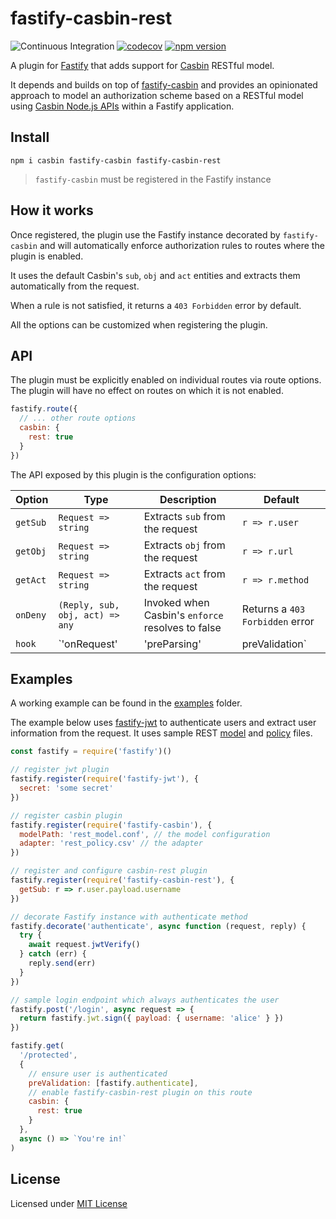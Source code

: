 # fastify-casbin-rest

![Continuous Integration](https://github.com/nearform/fastify-casbin-rest/workflows/ci/badge.svg)
[![codecov](https://codecov.io/gh/nearform/fastify-casbin-rest/branch/master/graph/badge.svg?token=BwsVjvYSJb)](https://codecov.io/gh/nearform/fastify-casbin-rest)
[![npm version](https://badge.fury.io/js/fastify-casbin-rest.svg)](https://badge.fury.io/js/fastify-casbin-rest)

A plugin for [Fastify](http://fastify.io/) that adds support for [Casbin](https://casbin.org/) RESTful model.

It depends and builds on top of [fastify-casbin](https://github.com/nearform/fastify-casbin) and provides an opinionated approach to model an authorization scheme based on a RESTful model using [Casbin Node.js APIs](https://github.com/casbin/node-casbin) within a Fastify application.

## Install

```
npm i casbin fastify-casbin fastify-casbin-rest
```

> `fastify-casbin` must be registered in the Fastify instance

## How it works

Once registered, the plugin use the Fastify instance decorated by `fastify-casbin` and will automatically enforce authorization rules to routes where the plugin is enabled.

It uses the default Casbin's `sub`, `obj` and `act` entities and extracts them automatically from the request.

When a rule is not satisfied, it returns a `403 Forbidden` error by default.

All the options can be customized when registering the plugin.

## API

The plugin must be explicitly enabled on individual routes via route options. The plugin will have no effect on routes on which it is not enabled.

```js
fastify.route({
  // ... other route options
  casbin: {
    rest: true
  }
})
```

The API exposed by this plugin is the configuration options:

| Option   | Type                                                        | Description                                       | Default                         |
| -------- | ----------------------------------------------------------- | ------------------------------------------------- | ------------------------------- |
| `getSub` | `Request => string`                                         | Extracts `sub` from the request                   | `r => r.user`                   |
| `getObj` | `Request => string`                                         | Extracts `obj` from the request                   | `r => r.url`                    |
| `getAct` | `Request => string`                                         | Extracts `act` from the request                   | `r => r.method`                 |
| `onDeny` | `(Reply, sub, obj, act) => any`                             | Invoked when Casbin's `enforce` resolves to false | Returns a `403 Forbidden` error |
| `hook`   | `'onRequest' | 'preParsing' | preValidation` | 'preHandler' | Which lifecycle to use for performing the check   | 'onRoute'                       |

## Examples

A working example can be found in the [examples](examples) folder.

The example below uses [fastify-jwt](https://github.com/fastify/fastify-jwt) to authenticate users and extract user information from the request.
It uses sample REST [model](examples/fastify-casbin-rest-example/config/rest_model.conf) and [policy](examples/fastify-casbin-rest-example/config/rest_policy.csv) files.

```js
const fastify = require('fastify')()

// register jwt plugin
fastify.register(require('fastify-jwt'), {
  secret: 'some secret'
})

// register casbin plugin
fastify.register(require('fastify-casbin'), {
  modelPath: 'rest_model.conf', // the model configuration
  adapter: 'rest_policy.csv' // the adapter
})

// register and configure casbin-rest plugin
fastify.register(require('fastify-casbin-rest'), {
  getSub: r => r.user.payload.username
})

// decorate Fastify instance with authenticate method
fastify.decorate('authenticate', async function (request, reply) {
  try {
    await request.jwtVerify()
  } catch (err) {
    reply.send(err)
  }
})

// sample login endpoint which always authenticates the user
fastify.post('/login', async request => {
  return fastify.jwt.sign({ payload: { username: 'alice' } })
})

fastify.get(
  '/protected',
  {
    // ensure user is authenticated
    preValidation: [fastify.authenticate],
    // enable fastify-casbin-rest plugin on this route
    casbin: {
      rest: true
    }
  },
  async () => `You're in!`
)
```

## License

Licensed under [MIT License](./LICENSE)
